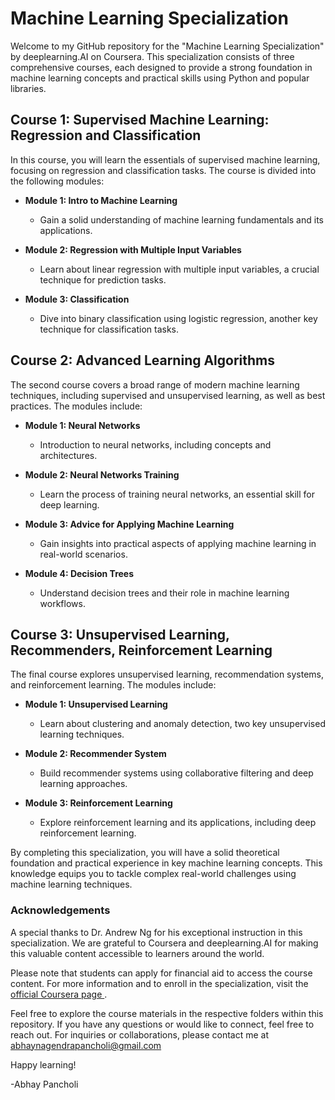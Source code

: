 # Machine Learning Specialization 

Welcome to my GitHub repository for the "Machine Learning Specialization" by deeplearning.AI on Coursera. This specialization consists of three comprehensive courses, each designed to provide a strong foundation in machine learning concepts and practical skills using Python and popular libraries.

## Course 1: Supervised Machine Learning: Regression and Classification

In this course, you will learn the essentials of supervised machine learning, focusing on regression and classification tasks. The course is divided into the following modules:

- **Module 1: Intro to Machine Learning**
  - Gain a solid understanding of machine learning fundamentals and its applications.

- **Module 2: Regression with Multiple Input Variables**
  - Learn about linear regression with multiple input variables, a crucial technique for prediction tasks.

- **Module 3: Classification**
  - Dive into binary classification using logistic regression, another key technique for classification tasks.

## Course 2: Advanced Learning Algorithms

The second course covers a broad range of modern machine learning techniques, including supervised and unsupervised learning, as well as best practices. The modules include:

- **Module 1: Neural Networks**
  - Introduction to neural networks, including concepts and architectures.

- **Module 2: Neural Networks Training**
  - Learn the process of training neural networks, an essential skill for deep learning.

- **Module 3: Advice for Applying Machine Learning**
  - Gain insights into practical aspects of applying machine learning in real-world scenarios.

- **Module 4: Decision Trees**
  - Understand decision trees and their role in machine learning workflows.

## Course 3: Unsupervised Learning, Recommenders, Reinforcement Learning

The final course explores unsupervised learning, recommendation systems, and reinforcement learning. The modules include:

- **Module 1: Unsupervised Learning**
  - Learn about clustering and anomaly detection, two key unsupervised learning techniques.

- **Module 2: Recommender System**
  - Build recommender systems using collaborative filtering and deep learning approaches.

- **Module 3: Reinforcement Learning**
  - Explore reinforcement learning and its applications, including deep reinforcement learning.

By completing this specialization, you will have a solid theoretical foundation and practical experience in key machine learning concepts. This knowledge equips you to tackle complex real-world challenges using machine learning techniques.

### Acknowledgements


A special thanks to Dr. Andrew Ng for his exceptional instruction in this specialization. We are grateful to Coursera and deeplearning.AI for making this valuable content accessible to learners around the world.

Please note that students can apply for financial aid to access the course content. For more information and to enroll in the specialization, visit the [
official Coursera page
](
https://www.coursera.org/specializations/machine-learning-introduction?
).

Feel free to explore the course materials in the respective folders within this repository. If you have any questions or would like to connect, feel free to reach out. For inquiries or collaborations, please contact me at abhaynagendrapancholi@gmail.com

Happy learning!

-Abhay Pancholi
